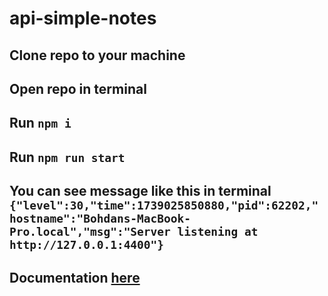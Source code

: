 # api-simple-notes

## Clone repo to your machine
## Open repo in terminal
## Run ```npm i```
## Run ```npm run start```
## You can see message like this in terminal ```{"level":30,"time":1739025850880,"pid":62202,"hostname":"Bohdans-MacBook-Pro.local","msg":"Server listening at http://127.0.0.1:4400"}```
## Documentation [here](http://localhost:4400/documentation) 